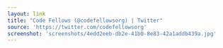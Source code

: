 ```yaml
---
layout: link
title: "Code Fellows (@codefellowsorg) | Twitter"
source: 'https://twitter.com/codefellowsorg'
screenshot: 'screenshots/4edd2eeb-db2e-41b0-8e83-42a1addb439a.jpg'
---
```


